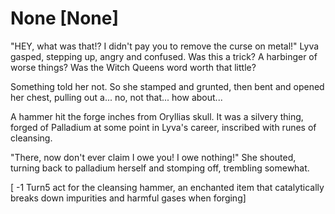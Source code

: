 # None [None]
"HEY,  what was that!? I didn't pay you to remove the curse on metal!" Lyva gasped,  stepping up, angry and confused. Was this a trick? A harbinger of worse things? Was the Witch Queens word worth that little?    

Something told her not. So she stamped and grunted, then bent and opened her chest, pulling out a... no, not that... how about...   

A hammer hit the forge inches from Oryllias skull. It was a silvery thing, forged of Palladium at some point in Lyva's career, inscribed with runes of cleansing.   

"There, now don't ever claim I owe you! I owe nothing!" She shouted, turning back to palladium herself and stomping off, trembling somewhat.

[ -1 Turn5 act for the cleansing hammer, an enchanted item that catalytically breaks down impurities and harmful gases when forging]
